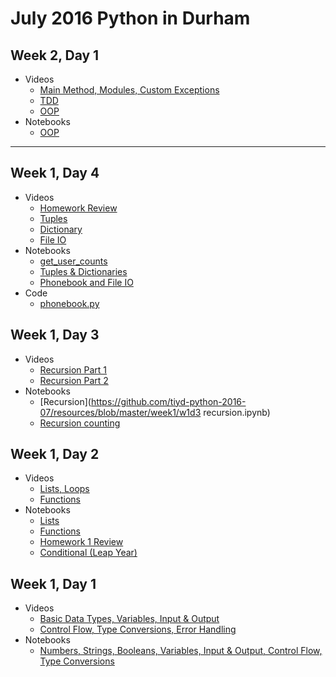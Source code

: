 # July 2016 Python in Durham

## Week 2, Day 1

* Videos
  * [Main Method, Modules, Custom Exceptions](https://youtu.be/ynqx3vaPHCI)
  * [TDD](https://youtu.be/_SqNa7Z4qq8)
  * [OOP](https://youtu.be/HipJVPfXz3Q)
* Notebooks
  * [OOP](https://github.com/tiyd-python-2016-07/resources/blob/master/week2/w2d1-oop.ipynb)

---

## Week 1, Day 4

* Videos
  * [Homework Review](https://youtu.be/4-nyq3M8Vos)
  * [Tuples](https://youtu.be/gHFguwrepMM)
  * [Dictionary](https://youtu.be/tbbg2hsQAVU)
  * [File IO](https://youtu.be/zOJs9YnUxCc)
* Notebooks
  * [get_user_counts](https://github.com/tiyd-python-2016-07/resources/blob/master/week1/w1d4_get_user_counts.py)
  * [Tuples & Dictionaries](https://github.com/tiyd-python-2016-07/resources/blob/master/week1/w1d4_tuples_dictionaries.ipynb)
  * [Phonebook and File IO](https://github.com/tiyd-python-2016-07/resources/blob/master/week1/w1d4-phonebook-file-io.ipynb)
* Code
  * [phonebook.py](https://github.com/tiyd-python-2016-07/resources/blob/master/week1/w1d4_phonebook.py)

## Week 1, Day 3

* Videos
  * [Recursion Part 1](https://youtu.be/dPI_esDwRWg)
  * [Recursion Part 2](https://youtu.be/26qVLTLWy14)
* Notebooks
  * [Recursion](https://github.com/tiyd-python-2016-07/resources/blob/master/week1/w1d3 recursion.ipynb)
  * [Recursion counting](https://github.com/tiyd-python-2016-07/resources/blob/master/week1/rec_count.py)

## Week 1, Day 2

* Videos
  * [Lists, Loops](https://youtu.be/qq2LP7aN6vo)
  * [Functions](https://youtu.be/wGV4hePB_SU)
* Notebooks
  * [Lists](https://github.com/tiyd-python-2016-07/resources/blob/master/week1/w1d2-lists.ipynb)
  * [Functions](https://github.com/tiyd-python-2016-07/resources/blob/master/week1/w1d2-functions.ipynb)
  * [Homework 1 Review](https://github.com/tiyd-python-2016-07/resources/blob/master/week1/w1d2_homework1.ipynb)
  * [Conditional (Leap Year)](https://github.com/tiyd-python-2016-07/resources/blob/master/week1/w1d2_conditional.ipynb)

## Week 1, Day 1

* Videos
  * [Basic Data Types, Variables, Input & Output](https://youtu.be/-zN-CyCPzgE)
  * [Control Flow, Type Conversions, Error Handling](https://youtu.be/cYZqN0-7ZFY)
* Notebooks
  * [Numbers, Strings, Booleans, Variables, Input & Output, Control Flow, Type Conversions](https://github.com/tiyd-python-2016-07/resources/blob/master/week1/w1d1.ipynb)


